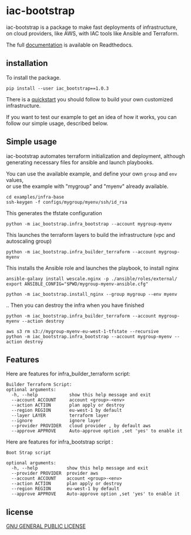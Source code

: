 # iac-bootstrap

iac-bootstrap is a package to make fast deployments of infrastructure,  
on cloud providers, like AWS, with IAC tools like Ansible and Terraform.  

The full [documentation](https://iac-bootstrap.readthedocs.io/en/latest/) is available on Readthedocs.


## installation

To install the package.
```
pip install --user iac_bootstrap==1.0.3
```

There is a [quickstart](https://iac-bootstrap.readthedocs.io/en/latest/quickstart/) you should follow to build your own customized infrastructure.

If you want to test our example to get an idea of how it works, you can follow our simple usage, described below.


## Simple usage

iac-bootstrap automates terraform initialization and deployment, although generating necessary files for ansible and launch playbooks.  

You can use the available example, and define your own `group` and `env` values,  
or use the example with "mygroup" and "myenv" already available.

```
cd examples/infra-base
ssh-keygen -f configs/mygroup/myenv/ssh/id_rsa
```

This generates the tfstate configuration
```
python -m iac_bootstrap.infra_bootstrap --account mygroup-myenv
```

This launches the terraform layers to build the infrastructure (vpc and autoscaling group)
```
python -m iac_bootstrap.infra_builder_terraform --account mygroup-myenv
```

This installs the Ansible role and launches the playbook, to install nginx
```
ansible-galaxy install wescale.nginx -p ./ansible/roles/external/
export ANSIBLE_CONFIG="$PWD/mygroup-myenv-ansible.cfg"

python -m iac_bootstrap.install_nginx --group mygroup --env myenv
```

.. Then you can destroy the infra when you have finished
```
python -m iac_bootstrap.infra_builder_terraform --account mygroup-myenv --action destroy

aws s3 rm s3://mygroup-myenv-eu-west-1-tfstate --recursive
python -m iac_bootstrap.infra_bootstrap --account mygroup-myenv --action destroy
```


## Features

Here are features for infra_builder_terraform script:

```
Builder Terraform Script:
optional arguments:
  -h, --help            show this help message and exit
  --account ACCOUNT     account <group>-<env>
  --action ACTION       plan apply or destroy
  --region REGION       eu-west-1 by default
  --layer LAYER         terraform layer
  --ignore              ignore layer
  --provider PROVIDER   cloud provider , by default aws
  --approve APPROVE     Auto-approve option ,set 'yes' to enable it
```

Here are features for infra_bootstrap script :

```
Boot Strap script

optional arguments:
  -h, --help           show this help message and exit
  --provider PROVIDER  provider aws
  --account ACCOUNT    account <group>-<env>
  --action ACTION      plan apply or destroy
  --region REGION      eu-west-1 by default
  --approve APPROVE    Auto-approve option ,set 'yes' to enable it
```

## license

[GNU GENERAL PUBLIC LICENSE](https://github.com/WeScale/iac-bootstrap/blob/master/LICENSE)
